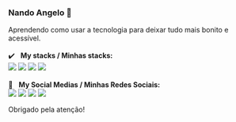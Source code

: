 ### Nando Angelo 👋
Aprendendo como usar a tecnologia para deixar tudo mais bonito e acessível.
<br/><br/>
:heavy_check_mark: &nbsp; **My stacks / Minhas stacks:** <br/>
<img src="https://img.shields.io/badge/python-%233776AB.svg?&style=flat-square&logo=python&logoColor=white"/>
<img src="https://img.shields.io/badge/html-%23239120.svg?&style=flat-square&logo=html5&logoColor=white"/>
<img src="https://img.shields.io/badge/css-%23239120.svg?&style=flat-square&logo=css3&logoColor=white"/>
<img src="https://img.shields.io/badge/javascript-%23F7DF1E.svg?&style=flat-square&logo=javascript&logoColor=black"/>
<br/><br/>
:link: &nbsp; **My Social Medias / Minhas Redes Sociais:** <br/>
[<img src="https://img.shields.io/badge/linkedin-%230077B5.svg?&style=for-the-badge&logo=linkedin&logoColor=white"/>](https://www.linkedin.com/in/nandoangelo/)
[<img src="https://img.shields.io/badge/youtube-%23FF0000.svg?&style=for-the-badge&logo=youtube&logoColor=white"/>](https://youtube.com/nandoangelo/)
[<img src="https://img.shields.io/badge/instagram-%23E4405F.svg?&style=for-the-badge&logo=instagram&logoColor=white"/>](https://www.instagram.com/nandoangelo/)
[<img src="https://img.shields.io/badge/WHATSAPP-%2325D366.svg?&style=for-the-badge&logo=whatsapp&logoColor=white"/>](https://wa.me/5563984021954)

Obrigado pela atenção!
